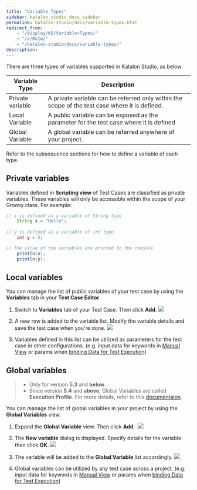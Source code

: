 ```yaml
---
title: "Variable Types"
sidebar: katalon_studio_docs_sidebar
permalink: katalon-studio/docs/variable-types.html
redirect_from:
    - "/display/KD/Variable+Types/"
    - "/x/RoIw/"
    - "/katalon-studio/docs/variable-types/"
description:
---
```

There are three types of variables supported in Katalon Studio, as below:

| Variable Type | Description |
| --- | --- |
| Private variable | A private variable can be referred only within the scope of the test case where it is defined. |
| Local Variable | A public variable can be exposed as the parameter for the test case where it is defined |
| Global Variable | A global variable can be referred anywhere of your project. |

Refer to the subsequence sections for how to define a variable of each type.

Private variables
-----------------

Variables defined in **Scripting view** of Test Cases are classified as private variables. These variables will only be accessible within the scope of your Groovy class. For example:

```groovy
// x is defined as a variable of String type
	String x = "Hello";
 
// y is defined as a variable of int type
    int y = 5;

// The value of the variables are printed to the console
    println(x);
    println(y);
```

Local variables
---------------

You can manage the list of public variables of your test case by using the **Variables** tab in your **Test Case Editor**.

1.  Switch to **Variables** tab of your Test Case. Then click **Add**.
    ![](../../images/katalon-studio/docs/variable-types/image2017-6-30-203A263A5.png)


2.  A new row is added to the variable list. Modify the variable details and save the test case when you're done.
    ![](../../images/katalon-studio/docs/variable-types/image2017-6-30-203A263A59.png)


3.  Variables defined in this list can be utilized as parameters for the test case in other configurations. (e.g. input data for keywords in [Manual View](/display/KD/Manual+View) or params when [binding Data for Test Execution](/display/KD/Execute+a+test+suite#Executeatestsuite-VariableBinding))

Global variables
----------------

> *   Only for version **5.3** and **below**.
> *   Since version **5.4** and **above**, Global Variables are called **Execution Profile**. For more details, refer to this [documentaion](/x/xAHR).

You can manage the list of global variables in your project by using the **Global Variables** view.

1.  Expand the **Global Variable** view. Then click **Add**. 
    ![](../../images/katalon-studio/docs/variable-types/image2017-6-30-203A273A48.png)


2.  The **New variable** dialog is displayed. Specify details for the variable then click **OK**.
    ![](../../images/katalon-studio/docs/variable-types/image2017-1-24-153A413A17.png)


3.  The variable will be added to the **Global Variable** list accordingly.
    ![](../../images/katalon-studio/docs/variable-types/image2017-6-30-203A283A43.png)


4.  Global variables can be utilized by any test case across a project. (e.g. input data for keywords in [Manual View](/display/KD/Manual+View) or params when [binding Data for Test Execution](/display/KD/Design+a+Test+Suite#DesignaTestSuite-VariableBinding))